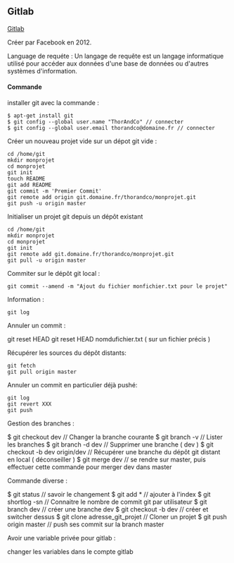 ## Gitlab


[Gitlab](https://gitlab.com/)

Créer par Facebook en 2012.

Language de requéte :
Un langage de requête est un langage informatique utilisé pour accéder aux données d'une base de données ou d'autres systèmes d'information.

#### Commande


 installer git avec la commande :


    $ apt-get install git
    $ git config --global user.name "ThorAndCo" // connecter
    $ git config --global user.email thorandco@domaine.fr // connecter

Créer un nouveau projet vide sur un dépot git vide :


    cd /home/git
    mkdir monprojet
    cd monprojet
    git init
    touch README
    git add README
    git commit -m 'Premier Commit'
    git remote add origin git.domaine.fr/thorandco/monprojet.git
    git push -u origin master

 Initialiser un projet git depuis un dépôt existant


    cd /home/git
    mkdir monprojet
    cd monprojet
    git init
    git remote add git.domaine.fr/thorandco/monprojet.git
    git pull -u origin master

Commiter sur le dépôt git local :


    git commit --amend -m "Ajout du fichier monfichier.txt pour le projet"

Information :


    git log

Annuler un commit :


   git reset HEAD
   git reset HEAD nomdufichier.txt ( sur un fichier précis )

Récupérer les sources du dépôt distants:


    git fetch
    git pull origin master

Annuler un commit en particulier déjà pushé:


    git log
    git revert XXX
    git push

Gestion des branches :


  $ git checkout dev // Changer la branche courante
  $ git branch -v // Lister les branches
  $ git branch -d dev // Supprimer une branche ( dev )
  $ git checkout -b dev origin/dev // Récupérer une branche du dépôt git distant en local ( déconseiller )
  $ git merge dev // se rendre sur master, puis effectuer cette commande pour merger dev dans master

Commande diverse :


  $ git status // savoir le changement
  $ git add * // ajouter à l'index
  $ git shortlog -sn // Connaitre le nombre de commit git par utilisateur
  $ git branch dev // créer une branche dev
  $ git checkout -b dev // créer et switcher dessus
  $ git clone adresse_git_projet // Cloner un projet
  $ git push origin master // push ses commit sur la branch master



Avoir une variable privée pour gitlab :


 changer les variables dans le compte gitlab
